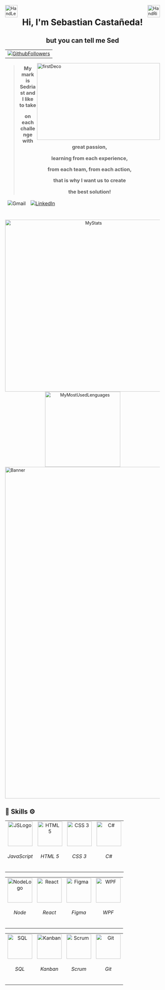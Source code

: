 <img alt="HandLeftDeco" src="https://github.com/TheDudeThatCode/TheDudeThatCode/blob/master/Assets/Hi.gif" align="left" width="40"/>
<img alt="HandRightDeco" src="https://github.com/TheDudeThatCode/TheDudeThatCode/blob/master/Assets/Hi.gif" align="right" width="40"/>

<h1 align="center">Hi, I'm Sebastian Castañeda!</h1>
<h2 align="center">but you can tell me Sed</h2>

<table align="center">
	<tr>
   		 <td>
			<a href="https://github.com/exSED/?tab=follow">
			  <img alt="GithubFollowers" src="https://img.shields.io/github/followers/exSED?label=Follow&style=social" />
			</a>
		</td>	
	</tr>
</table>

<img  alt="firstDeco" src="https://firebasestorage.googleapis.com/v0/b/port-e39af.appspot.com/o/Decorations%2Fsedriast_marck_10111051.svg?alt=media&token=e426e634-9831-4874-8190-d810ffeb6355" align="right" width="400" height="250"/>
<h3 align="center">
	
> My mark is Sedriast and I like to take
> 
> on each challenge with great passion,
> 
> learning from each experience,
> 
> from each team, from each action,
> 
> that is why I want us to create
> 
> the best solution!

</h3>

<table align="center">
	<thead>
      <td>
			  <img alt="Gmail" src="https://img.shields.io/badge/-sedriast.developer@gmail.com-c14438?style=flat-square&logo=Gmail&logoColor=white&link=mailto:sedriast.developer@gmail.com" />
		</td>	
		<td>
			<a href="https://www.linkedin.com/in/sebastian-blanco-casta%C3%B1eda-31a2a0239/">
			  <img alt="LinkedIn" src="https://img.shields.io/badge/-sebastian-blue?style=flat&logo=Linkedin&logoColor=white&link="www.linkedin.com/in/sebastian-blanco-casta%C3%B1eda-31a2a0239" />
			</a>
		</td>	
 	</thead>
</table>

<h1></h1>

<div align="center">
	<img alt="MyStats" src="https://github-readme-stats.vercel.app/api?username=exSED&show_icons=true&theme=transparent" width="560"/>
	<img alt="MyMostUsedLenguages" src="https://github-readme-stats.vercel.app/api/top-langs/?username=exSED&theme=transparent&hide=glsl" width="245"/>
</div>

<img align="center" alt="Banner" src="https://firebasestorage.googleapis.com/v0/b/port-e39af.appspot.com/o/Decorations%2Ftopborder_0811256.svg?alt=media&token=0deaf3b8-9d65-47be-a253-5e33f432ea9a" width="1080" />

<h2>🧰	Skills	⚙️</h2>

<table align="center">
	<tbody>
		<td align="center">
			<img alt="JSLogo" src="https://firebasestorage.googleapis.com/v0/b/port-e39af.appspot.com/o/ProgramLanguageIcons%2Fjavascript_0811231.svg?alt=media&token=017a62e1-4766-4941-9155-20e22bc9ce8e" width="80"/>
			<h6 >JavaScript</h6>
		</td>
		<td align="center">
			<img alt="HTML 5" src="https://firebasestorage.googleapis.com/v0/b/port-e39af.appspot.com/o/ProgramLanguageIcons%2Fhtml5_0811232.svg?alt=media&token=b538cf20-0060-4116-b2ec-65cceeb8e7e7" width="80"/>
			<h6 >HTML 5</h6>
		</td>
		<td align="center">
			<img alt="CSS 3" src="https://firebasestorage.googleapis.com/v0/b/port-e39af.appspot.com/o/ProgramLanguageIcons%2Fcss3_0811233.svg?alt=media&token=2d4f0b2a-5cf7-4a8c-b2fb-2e43fb496250" width="80"/>
			<h6 >CSS 3</h6>
		</td>
		<td align="center">
			<img alt="C#" src="https://firebasestorage.googleapis.com/v0/b/port-e39af.appspot.com/o/ProgramLanguageIcons%2Fcsharp_0811237.svg?alt=media&token=fadb4ca2-7296-477b-90cc-fbaf84d3069f" width="80"/>
			<h6 >C#</h6>
		</td>
	</tbody>
</table>
<table align="center">
	<tbody>
		<td align="center">
			<img alt="NodeLogo" src="https://firebasestorage.googleapis.com/v0/b/port-e39af.appspot.com/o/ProgramLanguageIcons%2Fnode_0811234.svg?alt=media&token=071fdb5b-bf6b-4687-bc0d-89c51d424027" width="80"/>
			<h6 >Node</h6>
		</td>
		<td align="center">
			<img alt="React" src="https://firebasestorage.googleapis.com/v0/b/port-e39af.appspot.com/o/ProgramLanguageIcons%2Freact_0811235.svg?alt=media&token=13080b02-e479-4a70-9e47-6a85355c4418" width="80"/>
			<h6 >React</h6>
		</td>
		<td align="center">
			<img alt="Figma" src="https://firebasestorage.googleapis.com/v0/b/port-e39af.appspot.com/o/ProgramLanguageIcons%2Ffigma_0811236.svg?alt=media&token=90a0278a-f3a9-41c8-a8c0-5df60f911ddf" width="80"/>
			<h6 >Figma</h6>
		</td>
		<td align="center">
			<img alt="WPF" src="https://firebasestorage.googleapis.com/v0/b/port-e39af.appspot.com/o/ProgramLanguageIcons%2Fwpf_0811238.svg?alt=media&token=b5e4c8c3-81dc-49a9-8718-ee8a602c86e7" width="80"/>
			<h6 >WPF</h6>
		</td>
 	</tbody>
</table>
<table align="center">
	<tbody>
		<td align="center">
			<img alt="SQL" src="https://firebasestorage.googleapis.com/v0/b/port-e39af.appspot.com/o/ProgramLanguageIcons%2Fsql_0811239.svg?alt=media&token=429244b1-4199-45ac-b341-3ccc383fcde8" width="80"/>
			<h6 >SQL</h6>
		</td>
		<td align="center">
			<img alt="Kanban" src="https://firebasestorage.googleapis.com/v0/b/port-e39af.appspot.com/o/ProgramLanguageIcons%2Fkanban_0811243.svg?alt=media&token=13cf0b93-7c7b-45b2-a972-e5538b4cde1c" width="80"/>
			<h6 >Kanban</h6>
		</td>
		<td align="center">
			<img alt="Scrum" src="https://firebasestorage.googleapis.com/v0/b/port-e39af.appspot.com/o/ProgramLanguageIcons%2Fscrum_0811242.svg?alt=media&token=b74f75f4-03f2-49ef-a349-1c0b52558bd7" width="80"/>
			<h6 >Scrum</h6>
		</td>
		<td align="center">
			<img alt="Git" src="https://firebasestorage.googleapis.com/v0/b/port-e39af.appspot.com/o/ProgramLanguageIcons%2Fgit_0811240.svg?alt=media&token=5bfb18bd-a6da-444b-b826-460f2815e466" width="80"/>
			<h6 >Git</h6>
		</td>
  	</tbody>
</table>
